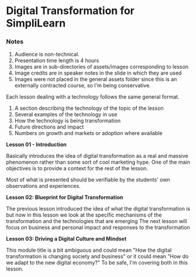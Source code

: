 # Digital Transformation for SimpliLearn

### Notes

1. Audience is non-technical.
2. Presentation time length is 4 hours
3. Images are in sub-directories of assets/images corresponding to lesson
4. Image credits are in speaker notes in the slide in which they are used
5. Images were not placed in the general assets folder since this is an externally contracted course, so I'm being conservative.

Each lesson dealing with a technology follows the same general format.

1. A section describing the technology of the topic of the lesson
2. Several examples of the technology in use
3. How the technology is being transformation
4. Future directions and impact
5. Numbers on growth and markets or adoption where available

**Lesson 01 - Introduction**

Basically introduces the idea of digital transformation as a real and massive phenomenon rather than some sort of cool marketing hype. One of the main objectives is to provide a context for the rest of the lesson.

Most of what is presented should be verifiable by the students' own observations and experiences.

**Lesson 02: Blueprint for Digital Transformation**

The previous lesson introduced the idea of what the digital transformation is but now in this lesson we look at the specific mechanisms of the transformation and the technologies that are emerging  The next lesson will focus on business and personal impact and responses to the transformation

**Lesson 03: Driving a Digital Culture and Mindset**

This module title is a bit ambiguous and could mean "How the digital transformation is changing society and business"  or it could mean "How do we adapt to the new digital economy?"  To be safe, I'm covering both in this lesson.
